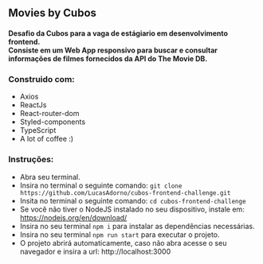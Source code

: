 ## Movies by Cubos

#### Desafio da Cubos para a vaga de estágiario em desenvolvimento frontend. <br/> Consiste em um Web App responsivo para buscar e consultar informações de filmes fornecidos da API do The Movie DB.

### Construido com:
- Axios
- ReactJs
- React-router-dom
- Styled-components
- TypeScript
- A lot of coffee :)

### Instruções:
- Abra seu terminal.
- Insira no terminal o seguinte comando: `git clone https://github.com/LucasAdorno/cubos-frontend-challenge.git`
- Insita no terminal o seguinte comando: `cd cubos-frontend-challenge`
- Se você não tiver o NodeJS instalado no seu dispositivo, instale em:  https://nodejs.org/en/download/
- Insira no seu terminal `npm i` para instalar as dependências necessárias.
- Insira no seu terminal `npm run start` para executar o projeto.
- O projeto abrirá automaticamente, caso não abra acesse o seu navegador e insira a url: http://localhost:3000
